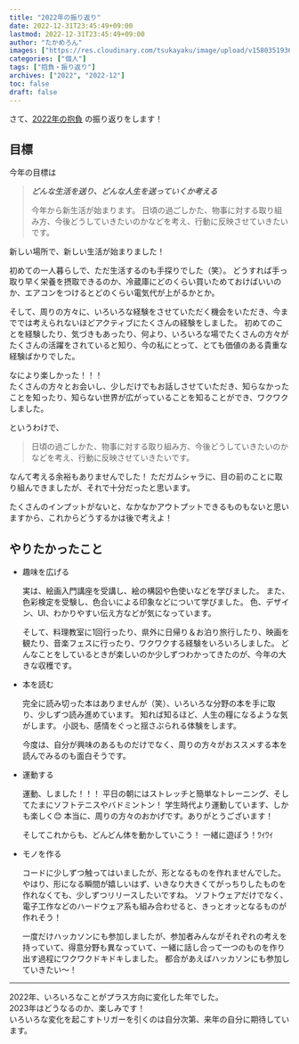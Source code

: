 ```yaml
---
title: "2022年の振り返り"
date: 2022-12-31T23:45:49+09:00
lastmod: 2022-12-31T23:45:49+09:00
author: "たかめろん"
images: ["https://res.cloudinary.com/tsukayaku/image/upload/v1580351936/Blog-personal/thumbnail/default.jpg"]
categories: ["個人"]
tags: ["抱負・振り返り"]
archives: ["2022", "2022-12"]
toc: false
draft: false
---
```


さて、[2022年の抱負](/post/2022_aspirations/) の振り返りをします！

## 目標

今年の目標は

> ***どんな生活を送り、どんな人生を送っていくか考える***
> 
> 今年から新生活が始まります。
> 日頃の過ごしかた、物事に対する取り組み方、今後どうしていきたいのかなどを考え、行動に反映させていきたいです。

新しい場所で、新しい生活が始まりました！

初めての一人暮らしで、ただ生活するのも手探りでした（笑）。
どうすれば手っ取り早く栄養を摂取できるのか、冷蔵庫にどのくらい買いためておけばいいのか、エアコンをつけるとどのくらい電気代が上がるかとか。

そして、周りの方々に、いろいろな経験をさせていただく機会をいただき、今まででは考えられないほどアクティブにたくさんの経験をしました。
初めてのことを経験したり、気づきもあったり、何より、いろいろな場でたくさんの方々がたくさんの活躍をされていると知り、今の私にとって、とても価値のある貴重な経験ばかりでした。

なにより楽しかった！！！  
たくさんの方々とお会いし、少しだけでもお話しさせていただき、知らなかったことを知ったり、知らない世界が広がっていることを知ることができ、ワクワクしました。

というわけで、

> 日頃の過ごしかた、物事に対する取り組み方、今後どうしていきたいのかなどを考え、行動に反映させていきたいです。

なんて考える余裕もありませんでした！
ただガムシャラに、目の前のことに取り組んできましたが、それで十分だったと思います。

たくさんのインプットがないと、なかなかアウトプットできるものもないと思いますから、これからどうするかは後で考えよ！

## やりたかったこと

- 趣味を広げる

    実は、絵画入門講座を受講し、絵の構図や色使いなどを学びました。
    また、色彩検定を受験し、色合いによる印象などについて学びました。
    色、デザイン、UI、わかりやすい伝え方などが気になっています。

    そして、料理教室に1回行ったり、県外に日帰り＆お泊り旅行したり、映画を観たり、音楽フェスに行ったり、ワクワクする経験をいろいろしました。
    どんなことをしているときが楽しいのか少しずつわかってきたのが、今年の大きな収穫です。

- 本を読む

    完全に読み切った本はありませんが（笑）、いろいろな分野の本を手に取り、少しずつ読み進めています。
    知れば知るほど、人生の糧になるような気がします。
    小説も、感情をぐっと揺さぶられる体験をします。

    今度は、自分が興味のあるものだけでなく、周りの方々がおススメする本を読んでみるのも面白そうです。

- 運動する

    運動、しました！！！
    平日の朝にはストレッチと簡単なトレーニング、そしてたまにソフトテニスやバドミントン！
    学生時代より運動しています、しかも楽しく😊
    本当に、周りの方々のおかげです。ありがとうございます！

    そしてこれからも、どんどん体を動かしていこう！
    一緒に遊ぼう！ﾜｲﾜｲ

- モノを作る

    コードに少しずつ触ってはいましたが、形となるものを作れませんでした。
    やはり、形になる瞬間が嬉しいはず、いきなり大きくてがっちりしたものを作れなくても、少しずつリリースしたいですね。
    ソフトウェアだけでなく、電子工作などのハードウェア系も組み合わせると、きっとオッとなるものが作れそう！

    一度だけハッカソンにも参加しましたが、参加者みんながそれぞれの考えを持っていて、得意分野も異なっていて、一緒に話し合って一つのものを作り出す過程にワクワクドキドキしました。
    都合があえばハッカソンにも参加していきたい～！

---

2022年、いろいろなことがプラス方向に変化した年でした。  
2023年はどうなるのか、楽しみです！  
いろいろな変化を起こすトリガーを引くのは自分次第、来年の自分に期待しています。
